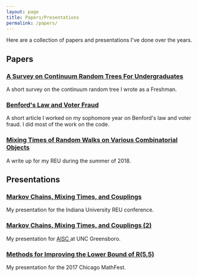 ```yaml
---
layout: page
title: Papers/Presentations
permalink: /papers/
---
```

Here are a collection of papers and presentations I've done over the years.

## Papers
<h3> <a class = "link-style" href="https://drive.google.com/file/d/0B7xRmSk2iyheZEhFWFhrZ1V6bEE/view?usp=sharing">A Survey on Continuum Random Trees For Undergraduates</a></h3>
<p>A short survey on the continuum random tree I wrote as a Freshman.</p>

<h3> <a class = "link-style" href="https://drive.google.com/file/d/0B7xRmSk2iyhedWp6ZmxzdTRDZHM/view?usp=sharing">Benford's Law and Voter Fraud </a> </h3>
<p>A short article I worked on my sophomore year on Benford's law and voter fraud. I did most of the work on the code.</p>

<h3> <a class = "link-style" href="files/writeup.pdf">Mixing Times of Random Walks on Various Combinatorial Objects </a> </h3>
<p>A write up for my REU during the summer of 2018.</p>

## Presentations
<h3> <a class = "link-style" href="files/beamer.pdf">Markov Chains, Mixing Times, and Couplings </a> </h3>
<p>My presentation for the Indiana University REU conference.</p>

<h3> <a class = "link-style" href="files/NCPresentation.pdf">Markov Chains, Mixing Times, and Couplings (2)</a></h3>
<p>My presentation for <a class = "link-style" href="https://www.niss.org/news/international-conference-advances-interdisciplinary-statistics-and-combinatorics-aisc"> AISC </a> at UNC Greensboro.</p>

<h3> <a class = "link-style" href="https://github.com/marshareb/ramsey/blob/master/Other%20Files/ramseyppt.pdf">Methods for Improving the Lower Bound of R(5,5)</a> </h3>
<p>My presentation for the 2017 Chicago MathFest. </p>
